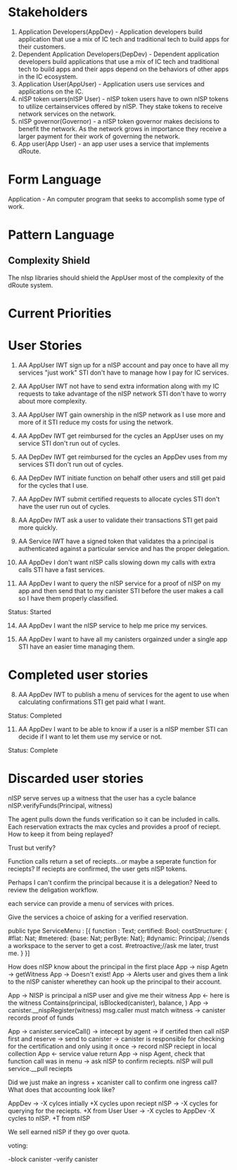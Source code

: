 

# Stakeholders

1. Application Developers(AppDev) - Application developers build application that use a mix of IC tech and traditional tech to build apps for their customers.
2. Dependent Application Developers(DepDev) - Dependent application developers build applications that use a mix of IC tech and traditional tech to build apps and their apps depend on the behaviors of other apps in the IC ecosystem.
3. Application User(AppUser) - Application users use services and applications on the IC.
4. nISP token users(nISP User) - nISP token users have to own nISP tokens to utilize certainservices offered by nISP. They stake tokens to receive network services on the network.
5. nISP governor(Governor) - a nISP token governor makes decisions to benefit the network. As the network grows in importance they receive a larger payment for their work of governing the network.
6. App user(App User) - an app user uses a service that implements dRoute.

# Form Language

Application - An computer program that seeks to accomplish some type of work.


# Pattern Language


## Complexity Shield

The nIsp libraries should shield the AppUser most of the complexity of the dRoute system.


# Current Priorities



# User Stories

1. AA AppUser IWT sign up for a nISP account and pay once to have all my services "just work" STI don't have to manage how I pay for IC services.

2. AA AppUser IWT not have to send extra information along with my IC requests to take advantage of the nISP network STI don't have to worry about more complexity.

3. AA AppUser IWT gain ownership in the nISP network as I use more and more of it STI reduce my costs for using the network.

4. AA AppDev IWT get reimbursed for the cycles an AppUser uses on my service STI don't run out of cycles.

5. AA DepDev IWT get reimbursed for the cycles an AppDev uses from my services STI don't run out of cycles.

6. AA DepDev IWT initiate function on behalf other users and still get paid for the cycles that I use.

7. AA AppDev IWT submit certified requests to allocate cycles STI don't have the user run out of cycles.

9. AA AppDev IWT ask a user to validate their transactions STI get paid more quickly.

10. AA Service IWT have a signed token that validates tha a principal is authenticated against a particular service and has the proper delegation.

12. AA AppDev I don't want nISP calls slowing down my calls with extra calls STI have a fast services.

13. AA AppDev I want to query the nISP service for a proof of nISP on my app and then send that to my canister STI before the user makes a call so I have them properly classified.

Status: Started

14. AA AppDev I want the nISP service to help me price my services.

15. AA AppDev I want to have all my canisters orgainzed under a single app STI have an easier time managing them.

# Completed user stories

8. AA AppDev IWT to publish a menu of services for the agent to use when calculating confirmations STI get paid what I want.

Status: Completed

11. AA AppDev I want to be able to know if a user is a nISP member STI can decide if I want to let them use my service or not.

Status: Complete

# Discarded user stories


nISP serve serves up a witness that the user has a cycle balance
nISP.verifyFunds(Principal, witness)

The agent pulls down the funds verification so it can be included in calls.
Each reservation extracts the max cycles and provides a proof of reciept.  How to keep it from being replayed?

Trust but verify?

Function calls return a set of reciepts...or maybe a seperate function for reciepts? If reciepts are confirmed, the user gets nISP tokens.

Perhaps I can't confirm the principal because it is a delegation? Need to review the deligation workflow.

each service can provide a menu of services with prices.

Give the services a choice of asking for a verified reservation.

public type ServiceMenu : [{
    function : Text;
    certified: Bool;
    costStructure: {
        #flat: Nat;
        #metered: {base: Nat; perByte: Nat};
        #dynamic: Principal; //sends a workspace to the server to get a cost.
        #retroactive;//ask me later, trust me.
    }
}]

How does nISP know about the principal in the first place
App -> nisp Agetn -> getWitness
App -> Doesn't exist!
App -> Alerts user and gives them a link to the nISP canister wherethey can hook up the principal to their account.

App -> NISP is principal a nISP user and give me their witness
App <- here is the witness Contains(principal, isBlocked(canister), balance, )
App -> canister.__nispRegister(witness) msg.caller must match witness
    -> canister records proof of funds

App -> canister.serviceCall() -> intecept by agent -> if certifed then call nISP first and reserve -> send to canister -> canister is responsible for checking for the certification and only using it once
    -> record nISP reciept in local collection
App <- service value return
App -> nisp Agent, check that function call was in menu -> ask nISP to confirm reciepts. nISP will pull service.__pull reciepts

Did we just make an ingress + xcanister call to confirm one ingress call?   What does that accounting look like?

AppDev -> -X cylces intially +X cycles upon reciept
nISP -> -X cycles for querying for the reciepts. +X from User
User -> -X cycles to AppDev -X cycles to nISP. +T from nISP


We sell earned nISP if they go over quota.

voting:

-block canister
-verify canister